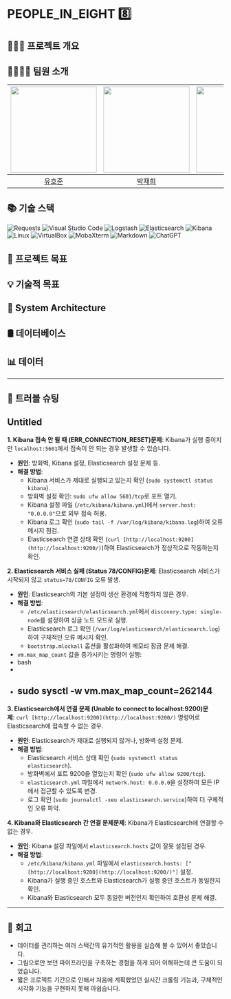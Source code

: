 # PEOPLE_IN_EIGHT 8️⃣
<aside>

## 👨🏻‍💻 프로젝트 개요


## 👨‍👨‍👦‍👦 팀원 소개
| <img src="https://github.com/wns5120.png" width="200px"> | <img src="https://github.com/JaeHee-devSpace.png" width="200px"> | <img src="https://github.com/andytjdqls.png" width="200px"> | <img src="https://github.com/wild-turkey.png" width="200px"> |
| :---: | :---: | :---: | :---: |
| [유호준](https://github.com/wns5120) | [박재희](https://github.com/JaeHee-devSpace) | [이성빈](https://github.com/andytjdqls) | [김지훈](https://github.com/wild-turkey) |

## 📚 기술 스택
 ![Requests](https://img.shields.io/badge/Requests-00599C?style=flat&logo=python&logoColor=white) ![Visual Studio Code](https://img.shields.io/badge/VSCode-007ACC?style=flat&logo=visualstudiocode&logoColor=white)  ![Logstash](https://img.shields.io/badge/Logstash-005571?style=flat&logo=elastic&logoColor=white) ![Elasticsearch](https://img.shields.io/badge/Elasticsearch-005571?style=flat&logo=elastic&logoColor=white) ![Kibana](https://img.shields.io/badge/Kibana-005571?style=flat&logo=elastic&logoColor=white) ![Linux](https://img.shields.io/badge/Linux-FCC624?style=flat&logo=linux&logoColor=black) ![VirtualBox](https://img.shields.io/badge/VirtualBox-183A61?style=flat&logo=virtualbox&logoColor=white) ![MobaXterm](https://img.shields.io/badge/MobaXterm-008FBA?style=flat&logoColor=white)  ![Markdown](https://img.shields.io/badge/Markdown-000000?style=flat&logo=markdown&logoColor=white) ![ChatGPT](https://img.shields.io/badge/ChatGPT-412991?style=flat&logo=openai&logoColor=white)


## 🎯 프로젝트 목표

       

## 💡 기술적 목표 
 
            

## 📐 System Architecture

## 🛢 데이터베이스




## 📊 데이터

--------------------------------------------------------------------------------------------------



# 🚀 트러블 슈팅
# Untitled

**1. Kibana 접속 안 될 때 (ERR_CONNECTION_RESET)문제**: Kibana가 실행 중이지만 `localhost:5601`에서 접속이 안 되는 경우 발생할 수 있습니다.

- **원인**: 방화벽, Kibana 설정, Elasticsearch 설정 문제 등.
- **해결 방법**:
    - Kibana 서비스가 제대로 실행되고 있는지 확인 (`sudo systemctl status kibana`).
    - 방화벽 설정 확인: `sudo ufw allow 5601/tcp`로 포트 열기.
    - Kibana 설정 파일 (`/etc/kibana/kibana.yml`)에서 `server.host: "0.0.0.0"`으로 외부 접속 허용.
    - Kibana 로그 확인 (`sudo tail -f /var/log/kibana/kibana.log`)하여 오류 메시지 점검.
    - Elasticsearch 연결 상태 확인 (`curl [http://localhost:9200](http://localhost:9200/)`)하여 Elasticsearch가 정상적으로 작동하는지 확인.

**2. Elasticsearch 서비스 실패 (Status 78/CONFIG)문제**: Elasticsearch 서비스가 시작되지 않고 `status=78/CONFIG` 오류 발생.

- **원인**: Elasticsearch의 기본 설정이 생산 환경에 적합하지 않은 경우.
- **해결 방법**:
    - `/etc/elasticsearch/elasticsearch.yml`에서 `discovery.type: single-node`를 설정하여 싱글 노드 모드로 실행.
    - Elasticsearch 로그 확인 (`/var/log/elasticsearch/elasticsearch.log`)하여 구체적인 오류 메시지 확인.
    - `bootstrap.mlockall` 옵션을 활성화하여 메모리 잠금 문제 해결.
- `vm.max_map_count` 값을 증가시키는 명령어 실행:
- bash
- 
- sudo sysctl -w vm.max_map_count=262144
    - 

**3. Elasticsearch에서 연결 문제 (Unable to connect to localhost:9200)문제**: `curl [http://localhost:9200](http://localhost:9200/)` 명령어로 Elasticsearch에 접속할 수 없는 경우.

- **원인**: Elasticsearch가 제대로 실행되지 않거나, 방화벽 설정 문제.
- **해결 방법**:
    - Elasticsearch 서비스 상태 확인 (`sudo systemctl status elasticsearch`).
    - 방화벽에서 포트 9200을 열었는지 확인 (`sudo ufw allow 9200/tcp`).
    - `elasticsearch.yml` 파일에서 `network.host: 0.0.0.0`을 설정하여 모든 IP에서 접근할 수 있도록 변경.
    - 로그 확인 (`sudo journalctl -xeu elasticsearch.service`)하여 더 구체적인 오류 파악.

**4. Kibana와 Elasticsearch 간 연결 문제문제**: Kibana가 Elasticsearch에 연결할 수 없는 경우.

- **원인**: Kibana 설정 파일에서 `elasticsearch.hosts` 값이 잘못 설정된 경우.
- **해결 방법**:
    - `/etc/kibana/kibana.yml` 파일에서 `elasticsearch.hosts: ["[http://localhost:9200](http://localhost:9200/)"]` 설정.
    - Kibana가 실행 중인 호스트와 Elasticsearch가 실행 중인 호스트가 동일한지 확인.
    - Kibana와 Elasticsearch 모두 동일한 버전인지 확인하여 호환성 문제 해결.
----

# 🤔 회고

- 데이터를 관리하는 여러 스택간의 유기적인 활용을 실습해 볼 수 있어서 좋았습니다.
- 그림으로만 보던 파이프라인을 구축하는 경험을 하게 되어 이해하는데 큰 도움이 되었습니다.
- 짧은 프로젝트 기간으로 인해서 처음에 계획했었던 실시간 크롤링 기능과, 구체적인 시각화 기능을 구현하지 못해 아쉽습니다.


